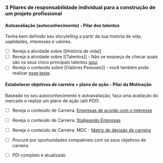 ### 3 Pilares de responsabilidade individual para a construção de um projeto profissional



#### Autoavaliação (autoconhecimento) - Pilar dos talentos
Tenha bem definido seu storytelling a partir da sua história de vida, uqalidades, interesses e valores.

- [ ] Reveja a atividade sobre [[História de vida]]
- [ ] Reveja a atividade sobre [[Talentos]] - Não se esqueça de checar quais são os seus cinco principais talentos [aqui](https://www.gallup.com/cliftonstrengths/pt/253724/34-temas-cliftonstrengths.aspx).
- [ ] Reveja o conteúdo sobre [[Valores Pessoais]] - você também pode realizar [esse teste](https://app.betrybe.com/learn/course/5e938f69-6e32-43b3-9685-c936530fd326/module/2e0692c9-e226-4e95-860a-b4cad80e3c3c/section/d041930c-2861-493a-ab7e-9f566aa90d29/day/ff13fce6-ff3a-4d21-bfb5-6b708b30fb2b/lesson/a8e39288-61ca-483a-90ba-16e12e3f8f13).

#### Estabelecer objetivos de carreira + plano de ação - Pilar da Motivação
Baseado no seu autoconhecimento e autoavaliação, faça uma avaliação do mercado e realize um plano de ação (alô PDI!).

- [ ] Reveja o conteúdo de Carreira: [Empresas de acordo com o interesse](https://app.betrybe.com/learn/course/5e938f69-6e32-43b3-9685-c936530fd326/module/a3cac6d2-5060-445d-81f4-ea33451d8ea4/section/6a854b2c-2d71-45d6-bd3d-faab07a62f7d/day/24eca547-77d2-4f90-ad44-6d6992de90c5/lesson/6e2192ed-8155-4e58-96fc-4b71875de750)
- [ ] Reveja o conteúdo de Carreira: [Stalkeando Empresas](https://app.betrybe.com/learn/course/5e938f69-6e32-43b3-9685-c936530fd326/module/a3cac6d2-5060-445d-81f4-ea33451d8ea4/section/6a854b2c-2d71-45d6-bd3d-faab07a62f7d/day/872ec799-f05b-42f9-9f9e-659358d5f440/lesson/993dec76-78de-4fc7-a115-08d4097ccfb1)
- [ ] Reveja o conteúdo de Carreira: MDC - [Matriz de decisão de carreira](https://app.betrybe.com/learn/course/5e938f69-6e32-43b3-9685-c936530fd326/module/a3cac6d2-5060-445d-81f4-ea33451d8ea4/section/6a854b2c-2d71-45d6-bd3d-faab07a62f7d/day/ada7b64e-3a41-4ec9-94f2-8cb0797c9c1f/lesson/8f1d9205-f538-40ed-bbf2-4d14c9d6a739)
- [ ] Procure por oportunidades compatíveis com os seus objetivos de carreira
- [ ] PDI completo e atualizado






